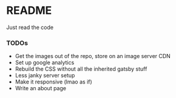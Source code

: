 # README

Just read the code


### TODOs
- Get the images out of the repo, store on an image server CDN
- Set up google analytics
- Rebuild the CSS without all the inherited gatsby stuff
- Less janky server setup
- Make it responsive (lmao as if)
- Write an about page